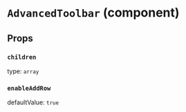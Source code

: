 `AdvancedToolbar` (component)
=============================



Props
-----

### `children`

type: `array`


### `enableAddRow`

defaultValue: `true`

